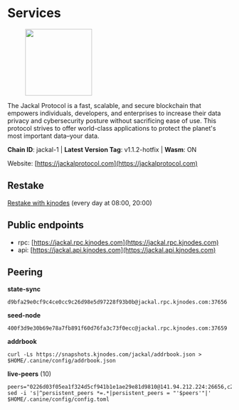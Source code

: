 # Services

<figure><img src="https://raw.githubusercontent.com/kj89/testnet_manuals/main/pingpub/logos/jackal.png" width="150" alt=""><figcaption></figcaption></figure>

The Jackal Protocol is a fast, scalable, and secure blockchain that empowers  individuals, developers, and enterprises to increase their data privacy and  cybersecurity posture without sacrificing ease of use. This protocol strives  to offer world-class applications to protect the planet's most important data–your data.

**Chain ID**: jackal-1 | **Latest Version Tag**: v1.1.2-hotfix | **Wasm**: ON

Website: [https://jackalprotocol.com](https://jackalprotocol.com)

## Restake

[Restake with kjnodes](https://restake.app/jackal/jklvaloper1tr3wm3mdkz0tda6t7vavqnn7fe2g4un0f67xmt) (every day at 08:00, 20:00)
## Public endpoints

* rpc: [https://jackal.rpc.kjnodes.com](https://jackal.rpc.kjnodes.com)
* api: [https://jackal.api.kjnodes.com](https://jackal.api.kjnodes.com)

## Peering

**state-sync**

```
d9bfa29e0cf9c4ce0cc9c26d98e5d97228f93b0b@jackal.rpc.kjnodes.com:37656
```

**seed-node**

```
400f3d9e30b69e78a7fb891f60d76fa3c73f0ecc@jackal.rpc.kjnodes.com:37659
```

**addrbook**
```
curl -Ls https://snapshots.kjnodes.com/jackal/addrbook.json > $HOME/.canine/config/addrbook.json
```

**live-peers** (10)
```
peers="0226d03f05ea1f324d5cf941b1e1ae29e81d9810@141.94.212.224:26656,c2842c76779913e05fa4256e3caab852e1782951@202.61.194.254:60756,289c3e984194ac2ccaa74e201147010648e90970@195.3.223.108:26656,d9bfa29e0cf9c4ce0cc9c26d98e5d97228f93b0b@65.109.88.38:37656,fc905fe58d36875a833202ce53759d0ae6c11435@141.95.65.26:48656,c0b6d010bb442ff6511bc6fdde1f319b8a3a3bdc@65.108.127.50:17556,0985977a794b298e7ef990fe344d572c60c453b1@172.105.72.158:26656,d39fecbc409541de13fa644d90066d4dabe08262@46.138.245.164:24475,46d4495643f2579573a61e181a88de3b8f0acc4f@2.139.23.24:36656,0faa7f1099de2e02deebe09fcb52863056333265@144.202.72.17:26616"
sed -i 's|^persistent_peers *=.*|persistent_peers = "'$peers'"|' $HOME/.canine/config/config.toml
```
